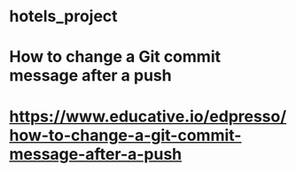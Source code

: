 # hotels_project
# How to change a Git commit message after a push
# https://www.educative.io/edpresso/how-to-change-a-git-commit-message-after-a-push
